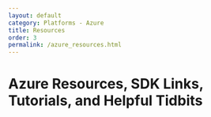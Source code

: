 ```yaml
---
layout: default
category: Platforms - Azure
title: Resources
order: 3
permalink: /azure_resources.html
---
```


# Azure Resources, SDK Links, Tutorials, and Helpful Tidbits

